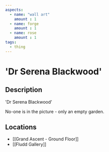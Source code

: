 ```yaml
---
aspects: 
  - name: "wall art"
    amount : 1
  - name: forge
    amount : 1
  - name: rose
    amount : 1
tags:
  - thing
---
```


# 'Dr Serena Blackwood'

## Description
'Dr Serena Blackwood'

No-one is in the picture - only an empty garden.
## Locations
- [[Grand Ascent - Ground Floor]]
- [[Fludd Gallery]]